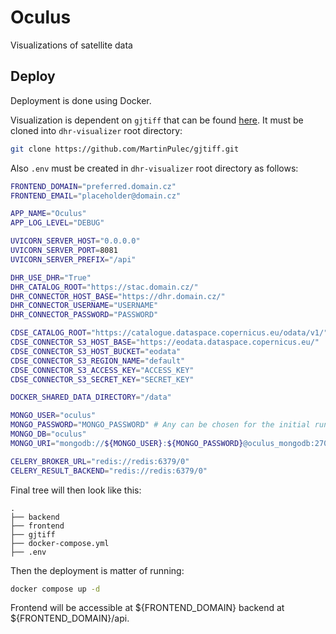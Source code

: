 # Oculus
Visualizations of satellite data

## Deploy

Deployment is done using Docker.

Visualization is dependent on `gjtiff` that can be found [here](https://github.com/MartinPulec/gjtiff/). It must be cloned into `dhr-visualizer` root directory:

```bash
git clone https://github.com/MartinPulec/gjtiff.git
```

Also `.env` must be created in `dhr-visualizer` root directory as follows:

```bash
FRONTEND_DOMAIN="preferred.domain.cz"
FRONTEND_EMAIL="placeholder@domain.cz"

APP_NAME="Oculus"
APP_LOG_LEVEL="DEBUG"

UVICORN_SERVER_HOST="0.0.0.0"
UVICORN_SERVER_PORT=8081
UVICORN_SERVER_PREFIX="/api"

DHR_USE_DHR="True"
DHR_CATALOG_ROOT="https://stac.domain.cz/"
DHR_CONNECTOR_HOST_BASE="https://dhr.domain.cz/"
DHR_CONNECTOR_USERNAME="USERNAME"
DHR_CONNECTOR_PASSWORD="PASSWORD"

CDSE_CATALOG_ROOT="https://catalogue.dataspace.copernicus.eu/odata/v1/"
CDSE_CONNECTOR_S3_HOST_BASE="https://eodata.dataspace.copernicus.eu/"
CDSE_CONNECTOR_S3_HOST_BUCKET="eodata"
CDSE_CONNECTOR_S3_REGION_NAME="default"
CDSE_CONNECTOR_S3_ACCESS_KEY="ACCESS_KEY"
CDSE_CONNECTOR_S3_SECRET_KEY="SECRET_KEY"

DOCKER_SHARED_DATA_DIRECTORY="/data"

MONGO_USER="oculus"
MONGO_PASSWORD="MONGO_PASSWORD" # Any can be chosen for the initial run.
MONGO_DB="oculus"
MONGO_URI="mongodb://${MONGO_USER}:${MONGO_PASSWORD}@oculus_mongodb:27017/${MONGO_DB}?authSource=admin"

CELERY_BROKER_URL="redis://redis:6379/0"
CELERY_RESULT_BACKEND="redis://redis:6379/0"
```

Final tree will then look like this:

```text
.
├── backend
├── frontend
├── gjtiff
├── docker-compose.yml
├── .env
```

Then the deployment is matter of running:

```bash
docker compose up -d
```

Frontend will be accessible at ${FRONTEND_DOMAIN} backend at ${FRONTEND_DOMAIN}/api.
